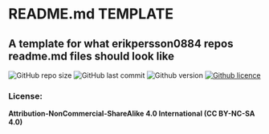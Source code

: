 # README.md TEMPLATE
## A template for what erikpersson0884 repos readme.md files should look like


![GitHub repo size](https://img.shields.io/github/repo-size/erikpersson0884/README-TEMPLATE?color=blue&style=flat-square)
![GitHub last commit](https://img.shields.io/github/last-commit/erikpersson0884/README-TEMPLATE?color=darkgreen&style=flat-square)
![Github version](https://img.shields.io/badge/version-0.0.0-darkblue?style=flat-square)
<a href="https://creativecommons.org/licenses/by-nc-sa/4.0/">
  ![Github licence](https://img.shields.io/badge/licence-CC_BY_NC_SA_4.0-blueviolet?style=flat-square)
</a>




### License:
**Attribution-NonCommercial-ShareAlike 4.0 International (CC BY-NC-SA 4.0)**
